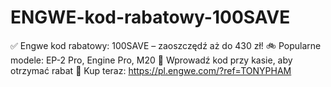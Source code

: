 # ENGWE-kod-rabatowy-100SAVE
✅ Engwe kod rabatowy: 100SAVE – zaoszczędź aż do 430 zł! 🚲 Popularne modele: EP-2 Pro, Engine Pro, M20 💬 Wprowadź kod przy kasie, aby otrzymać rabat 🛒 Kup teraz: https://pl.engwe.com/?ref=TONYPHAM
